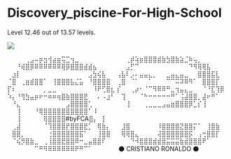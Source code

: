# Discovery_piscine-For-High-School
Level 12.46 out of 13.57 levels.

![](https://github.com/Your_Repository_Name/Your_GIF_Name.gif)

⠀⠀⠀⠀⢀⣠⠤⡶⣲⢺⣴⣶⢭⣉⢲⣀⠀⠀⠀⠀⠀⠀⠀⠀
⠀⠀⢀⡾⢵⣶⣿⣿⣿⣾⣷⣳⣿⣷⣵⣈⠷⢤⡀⠀⠀⠀⠀⠀
⠀⠀⠘⢾⣿⡿⠿⠿⠿⠿⠿⠿⢿⡿⣿⣿⣿⣾⣾⣦⠀⠀⠀⠀
⠀⠀⣠⡋⠉⠀⠀⠀⠀⠀⠀⠀⠀⠀⠀⠀⠙⠻⢿⢿⣧⠀⠀⠀
⠀⣰⡇⠀⠀⠀⠀⠀⠀⠀⠀⠀⠀⠀⠀⠀⠀⠀⣠⣳⢮⣧⠀⠀
⢠⣧⠇⡠⠄⣤⣤⣄⡀⠀⠀⣀⣤⣄⣤⣀⠀⠀⣿⣿⣿⣯⣇⠀
⠈⣿⠀⢀⣶⣾⣿⣿⠁⠀⢸⣿⣿⣿⣧⣌⣥⠀⠘⣿⣿⣿⣿⠀
⢀⣿⠀⠈⠁⠀⠀⠁⠀⠀⠀⠉⠉⠭⠽⠿⠻⠁⠀⣿⣿⣿⡏⠀
⡏⠆⠀⠀⠀⠀⠀⠀⡀⣀⣀⠀⠀⠀⠀⠀⠀⠀⠀⠸⠟⢋⣿⣆
⡎⠀⠀⢀⡴⠂⠈⠉⠻⠿⠿⠛⣀⢲⣤⣄⣀⠀⠀⠈⠘⣏⢹⡿
⠱⡄⠘⢻⣳⣤⡶⠖⠒⠶⠶⢶⣿⣷⣿⣿⣿⣟⠀⠀⠄⠠⣰⠃
⠀⢹⠀⠀⠀⠈⠓⠒⠒⠒⠒⠒⠛⠁⢨⣼⣿⣿⡀⣼⠖⠛⠁⠀           
⠀⠘⣄⠀⠀⠀⠀⠀⠀⠀⠀⠀⠀⣠⣿⣿⣿⣿⢁⠀⠀⠀⠀⠀
⠀⠀⢸⠀⠀⠀⢀⣀⣀⣀⣠⣤⣶⣿⣿⣿⡿⣁⡎⢸⠀⠀⠀⠀
⠀⠀⢸⠀⠀⠀⠘⢿⣿⣿⣿⣿⣿⣿⣿⣿⣿⣿⠁⠸⠀⠀⠀⠀
⠀⠀⢸⠀⠀⠀⠀⠀⢿⣿⣿⣿⣿#byFCA⣿⡄⠀⡇⠀⠀⠀
⠀⢀⣼⠀⠀⠀⠀⠀⠈⢹⣿⣿⣿⡟⣿⣿⣿⣟⡁⠀⢿⣷⡄⠀
⠀⣸⣿⠀⠀⠀⠀⠀⠀⠸⣿⣿⣿⣿⣝⣿⣿⡍⠁⠀⢸⣿⣷⠀
⠀⣿⣿⡀⠀⠀⠀⠀⠀⢐⣿⣿⣿⣿⣿⣿⣯⠁⠀⠀⢸⣿⣿⠀
⠀⢿⢿⣿⣄⠀⠀⠀⠀⢼⣿⣿⣿⣿⣿⣿⡯⠀⢠⢒⣿⣿⡏⠀
⠀⠈⢮⡻⣿⣷⣀⠀⢀⢸⣿⣿⣟⣿⣿⠿⠒⣀⣤⣿⣿⠏⠀⠀
⠀⠀⠀⠙⠺⣿⣿⣿⣾⣾⣿⣭⣭⣭⣷⣾⣿⣿⣿⠟⠁⠀⠀⠀
⠀⠀⠀⠀⠀⠀⠉⠛⠻⠿⠿⠿⠿⠿⠿⠟⠛⠉⠁⠀⠀⠀⠀⠀
​​
⚫ CRISTIANO RONALDO ​​⚫
